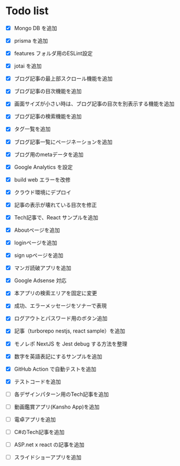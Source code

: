 # Todo list

- [x] Mongo DB を追加
- [x] prisma を追加
- [x] features フォルダ用のESLint設定
- [x] jotai を追加

- [x] ブログ記事の最上部スクロール機能を追加
- [x] ブログ記事の目次機能を追加
- [x] 画面サイズが小さい時は、ブログ記事の目次を別表示する機能を追加
- [x] ブログ記事の検索機能を追加
- [x] タグ一覧を追加

- [x] ブログ記事一覧にページネーションを追加
- [x] ブログ用のmetaデータを追加
- [x] Google Analytics を設定
- [x] build web エラーを改修
- [x] クラウド環境にデプロイ

- [x] 記事の表示が壊れている目次を修正
- [x] Tech記事で、React サンプルを追加
- [x] Aboutページを追加
- [x] loginページを追加
- [x] sign upページを追加
- [x] マンガ読破アプリを追加
- [x] Google Adsense 対応
- [x] 本アプリの検索エリアを固定に変更
- [x] 成功、エラーメッセージをソナーで表現
- [x] ログアウトとパスワード用のボタン追加
- [x] 記事（turborepo nestjs, react sample）を追加
- [x] モノレポ NextJS を Jest debug する方法を整理
- [x] 数字を英語表記にするサンプルを追加
- [x] GitHub Action で自動テストを追加
- [x] テストコードを追加

- [ ] 各デザインパターン用のTech記事を追加
- [ ] 動画鑑賞アプリ(Kansho App)を追加
- [ ] 電卓アプリを追加
- [ ] C#のTech記事を追加
- [ ] ASP.net x react の記事を追加
- [ ] スライドショーアプリを追加
